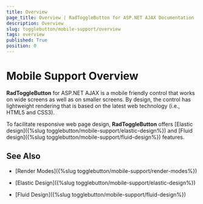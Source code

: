 ```yaml
---
title: Overview
page_title: Overview | RadToggleButton for ASP.NET AJAX Documentation
description: Overview
slug: togglebutton/mobile-support/overview
tags: overview
published: True
position: 0
---
```


# Mobile Support Overview

**RadToggleButton** for ASP.NET AJAX is a mobile friendly control that works on wide screens as well as on smaller screens. By design, the control has lightweight rendering that is based on the latest web technology (i.e., HTML5 and CSS3).

To facilitate responsive web page design, **RadToggleButton** offers [Elastic design]({%slug togglebutton/mobile-support/elastic-design%}) and [Fluid design]({%slug togglebutton/mobile-support/fluid-design%}) features.

## See Also

 * [Render Modes]({%slug togglebutton/mobile-support/render-modes%})

 * [Elastic Design]({%slug togglebutton/mobile-support/elastic-design%})

 * [Fluid Design]({%slug togglebutton/mobile-support/fluid-design%})
